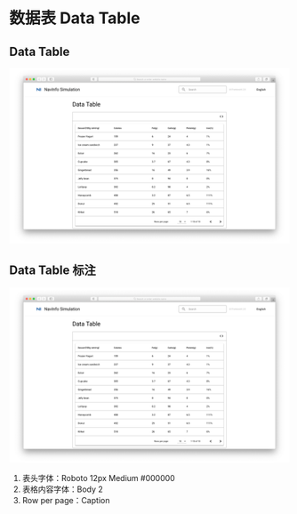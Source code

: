 # 数据表 Data Table

## Data Table

![Data - Data Table](../../../imgs/ns_ui_framework/components/data/data_table.png)

## Data Table 标注

![Data - Data Table Measure](../../../imgs/ns_ui_framework/components/data/data_table.png)

1. 表头字体：Roboto 12px Medium #000000
2. 表格内容字体：Body 2
3. Row per page：Caption
